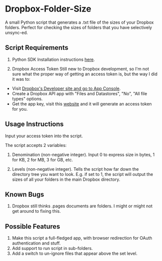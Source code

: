 Dropbox-Folder-Size
===================

A small Python script that generates a .txt file of the sizes of your Dropbox folders. Perfect for checking the sizes of folders that you have selectively unsync-ed.

## Script Requirements

1. Python SDK
Installation instructions [here](https://www.dropbox.com/developers/core/sdks/python).

2. Dropbox Access Token
Still new to Dropbox development, so I'm not sure what the proper way of getting an access token is, but the way I did it was to: 

- Visit [Dropbox's Developer site and go to App Console](https://www.dropbox.com/developers/apps).
- Create a Dropbox API app with "Files and Datastores", "No", "All file types" options.
- Get the app key, visit this [website](https://dbxoauth2.site44.com/) and it will generate an access token for you.

## Usage Instructions

Input your access token into the script.

The script accepts 2 variables:

1. Denomination (non-negative integer). Input 0 to express size in bytes, 1 for KB, 2 for MB, 3 for GB, etc.

2. Levels (non-negative integer). Tells the script how far down the directory tree you want to look. E.g. if set to 1, the script will output the sizes of all your folders in the main Dropbox directory.

## Known Bugs

1. Dropbox still thinks .pages documents are folders. I might or might not get around to fixing this.

## Possible Features

1. Make this script a full-fledged app, with browser redirection for OAuth authentication and stuff.
2. Add support to run script in sub-folders.
3. Add a switch to un-ignore files that appear above the set level.